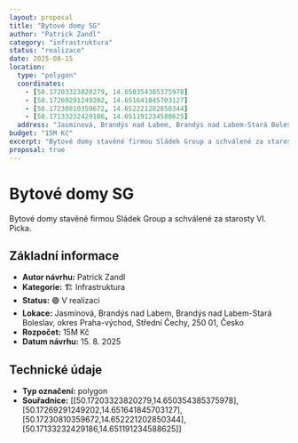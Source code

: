 ```yaml
---
layout: proposal
title: "Bytové domy SG"
author: "Patrick Zandl"
category: "infrastruktura"
status: "realizace"
date: 2025-08-15
location:
  type: "polygon"
  coordinates: 
    - [50.17203323820279, 14.650354385375978]
    - [50.17269291249202, 14.651641845703127]
    - [50.17230810359672, 14.652221202850344]
    - [50.17133232429186, 14.651191234588625]
  address: "Jasmínová, Brandýs nad Labem, Brandýs nad Labem-Stará Boleslav, okres Praha-východ, Střední Čechy, 250 01, Česko"
budget: "15M Kč"
excerpt: "Bytové domy stavěné firmou Sládek Group a schválené za starosty Vl."
proposal: true
---
```


# Bytové domy SG

Bytové domy stavěné firmou Sládek Group a schválené za starosty Vl. Picka.

## Základní informace

- **Autor návrhu:** Patrick Zandl
- **Kategorie:** 🏗️ Infrastruktura
- **Status:** 🟣 V realizaci
- **Lokace:** Jasmínová, Brandýs nad Labem, Brandýs nad Labem-Stará Boleslav, okres Praha-východ, Střední Čechy, 250 01, Česko
- **Rozpočet:** 15M Kč
- **Datum návrhu:** 15. 8. 2025

## Technické údaje

- **Typ označení:** polygon
- **Souřadnice:** [[50.17203323820279,14.650354385375978],[50.17269291249202,14.651641845703127],[50.17230810359672,14.652221202850344],[50.17133232429186,14.651191234588625]]